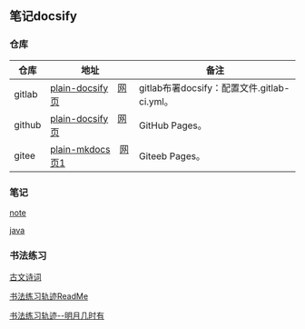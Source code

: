 ## 笔记docsify

### 仓库


| 仓库   | 地址                                               			      |  备注             			                 |
| -----  | -------------------------------------------------------------      |  -----------------------------------         |
| gitlab | [plain-docsify]( https://gitlab.com/xuyq123/plain-docsify ) &ensp; [网页]( https://xuyq123.gitlab.io/plain-docsify )             |  gitlab布署docsify：配置文件.gitlab-ci.yml。    |
| github | [plain-docsify]( https://github.com/scott180/plain-docsify ) &ensp; [网页](  https://scott180.github.io/plain-docsify/ )   |  GitHub Pages。           |
| gitee  | [plain-mkdocs]( https://gitee.com/xy180/plain-mkdocs ) &ensp; [网页1]( http://xy180.gitee.io/plain-mkdocs/1/site/ )       |  Giteeb Pages。    |


### 笔记

[note]( note )

[java]( java )


### 书法练习

[古文诗词]( %E5%8F%A4%E6%96%87%E8%AF%97%E8%AF%8D )

[书法练习轨迹ReadMe]( %E4%B9%A6%E6%B3%95%E7%BB%83%E4%B9%A0%E8%BD%A8%E8%BF%B9ReadMe )

[书法练习轨迹--明月几时有]( %E4%B9%A6%E6%B3%95%E7%BB%83%E4%B9%A0%E8%BD%A8%E8%BF%B9--%E6%98%8E%E6%9C%88%E5%87%A0%E6%97%B6%E6%9C%89 )


